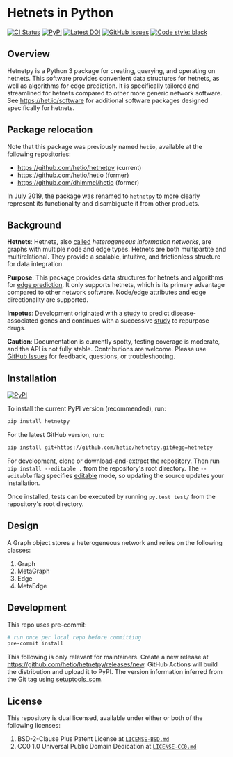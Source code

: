 # Hetnets in Python

[![CI Status](https://img.shields.io/github/workflow/status/hetio/hetnetpy/Build/main?label=actions&logo=github)](https://github.com/manubot/catalog/actions)
[![PyPI](https://img.shields.io/pypi/v/hetnetpy.svg?logo=pypi&logoColor=white)](https://pypi.org/project/hetnetpy/)
[![Latest DOI](https://zenodo.org/badge/14475/dhimmel/hetio.svg)](https://zenodo.org/badge/latestdoi/14475/dhimmel/hetio)
[![GitHub issues](https://img.shields.io/github/issues/hetio/hetnetpy.svg?logo=github)](https://github.com/hetio/hetnetpy/issues)
[![Code style: black](https://img.shields.io/badge/code%20style-black-000000.svg?logo=python)](https://github.com/python/black)

## Overview

Hetnetpy is a Python 3 package for creating, querying, and operating on hetnets.
This software provides convenient data structures for hetnets, as well as algorithms for edge prediction.
It is specifically tailored and streamlined for hetnets compared to other more generic network software.
See https://het.io/software for additional software packages designed specifically for hetnets.

## Package relocation

Note that this package was previously named `hetio`, available at the following repositories:

- <https://github.com/hetio/hetnetpy> (current)
- <https://github.com/hetio/hetio> (former)
- <https://github.com/dhimmel/hetio> (former)

In July 2019, the package was [renamed](https://github.com/hetio/hetnetpy/issues/40) to `hetnetpy` to more clearly represent its functionality and disambiguate it from other products.

## Background

**Hetnets**: Hetnets, also [called](https://doi.org/10.15363/thinklab.d104) *heterogeneous information networks*, are graphs with multiple node and edge types. Hetnets are both multipartite and multirelational. They provide a scalable, intuitive, and frictionless structure for data integration.

**Purpose**: This package provides data structures for hetnets and algorithms for [edge prediction](http://het.io/hnep/). It only supports hetnets, which is its primary advantage compared to other network software. Node/edge attributes and edge directionality are supported.

**Impetus**: Development originated with a [study](https://doi.org/10.1371/journal.pcbi.1004259 "Heterogeneous Network Edge Prediction: A Data Integration Approach to Prioritize Disease-Associated Genes") to predict disease-associated genes and continues with a successive [study](https://doi.org/10.7554/eLife.26726 "Systematic integration of biomedical knowledge prioritizes drugs for repurposing") to repurpose drugs.

**Caution**: Documentation is currently spotty, testing coverage is moderate, and the API is not fully stable. Contributions are welcome. Please use [GitHub Issues](https://github.com/hetio/hetnetpy/issues) for feedback, questions, or troubleshooting.

## Installation

[![PyPI](https://img.shields.io/pypi/v/hetnetpy.svg?logo=pypi&logoColor=white)](https://pypi.org/project/hetnetpy/)

To install the current PyPI version (recommended), run:

```sh
pip install hetnetpy
```

For the latest GitHub version, run:

```sh
pip install git+https://github.com/hetio/hetnetpy.git#egg=hetnetpy
```

For development, clone or download-and-extract the repository. Then run `pip install --editable .` from the repository's root directory. The `--editable` flag specifies [editable](https://pythonhosted.org/setuptools/setuptools.html#development-mode) mode, so updating the source updates your installation.

Once installed, tests can be executed by running `py.test test/` from the repository's root directory. 

## Design

A Graph object stores a heterogeneous network and relies on the following classes:

1. Graph
2. MetaGraph
3. Edge
4. MetaEdge

## Development

This repo uses pre-commit:

```sh
# run once per local repo before committing
pre-commit install
```

This following is only relevant for maintainers.
Create a new release at <https://github.com/hetio/hetnetpy/releases/new>.
GitHub Actions will build the distribution and upload it to PyPI.
The version information inferred from the Git tag using [setuptools_scm](https://github.com/pypa/setuptools_scm/).

## License

This repository is dual licensed, available under either or both of the following licenses:

1. BSD-2-Clause Plus Patent License at [`LICENSE-BSD.md`](LICENSE-BSD.md)
2. CC0 1.0 Universal Public Domain Dedication at [`LICENSE-CC0.md`](LICENSE-CC0.md)
